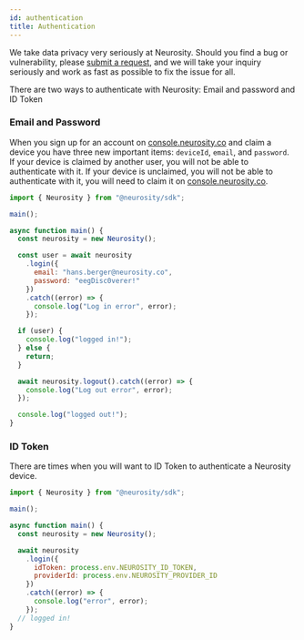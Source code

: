 ```yaml
---
id: authentication
title: Authentication
---
```


We take data privacy very seriously at Neurosity. Should you find a bug or vulnerability, please [submit a request](support.neurosity.co), and we will take your inquiry seriously and work as fast as possible to fix the issue for all.

There are two ways to authenticate with Neurosity: Email and password and ID Token

### Email and Password

When you sign up for an account on [console.neurosity.co](https://console.neurosity.co/) and claim a device you have three new important items: `deviceId`, `email`, and `password`. If your device is claimed by another user, you will not be able to authenticate with it. If your device is unclaimed, you will not be able to authenticate with it, you will need to claim it on [console.neurosity.co](https://console.neurosity.co/).

```js
import { Neurosity } from "@neurosity/sdk";

main();

async function main() {
  const neurosity = new Neurosity();

  const user = await neurosity
    .login({
      email: "hans.berger@neurosity.co",
      password: "eegDisc0verer!"
    })
    .catch((error) => {
      console.log("Log in error", error);
    });

  if (user) {
    console.log("logged in!");
  } else {
    return;
  }

  await neurosity.logout().catch((error) => {
    console.log("Log out error", error);
  });

  console.log("logged out!");
}
```

### ID Token

There are times when you will want to ID Token to authenticate a Neurosity device.

```js
import { Neurosity } from "@neurosity/sdk";

main();

async function main() {
  const neurosity = new Neurosity();

  await neurosity
    .login({
      idToken: process.env.NEUROSITY_ID_TOKEN,
      providerId: process.env.NEUROSITY_PROVIDER_ID
    })
    .catch((error) => {
      console.log("error", error);
    });
  // logged in!
}
```
